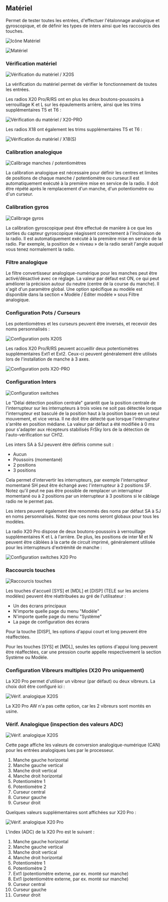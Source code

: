 ## Matériel

Permet de tester toutes les entrées, d'effectuer l'étalonnage analogique et gyroscopique, et de définir les types de inters ainsi que les raccourcis des touches.

![Icône Matériel](../assets/system-icon-hardware.png)

![Matériel](../assets/system-hardware.png)

### Vérification matériel

![Vérification du matériel / X20S](../assets/system-hardware-check.png)

La vérification du matériel permet de vérifier le fonctionnement de toutes les entrées.

Les radios X20 Pro/R/RS ont en plus les deux boutons-poussoirs à verrouillage K et L sur les épaulements arrière, ainsi que les trims supplémentaires T5 et T6 :

![Vérification du matériel / X20-PRO](../assets/system-hardware-check-x20pro.png)

Les radios X18 ont également les trims supplémentaires T5 et T6 :

![Vérification du matériel / X18(S)](../assets/system-hardware-check-x18s.png)

### Calibration analogique

![Calibrage manches / potentiomètres](../assets/system-hardware-analogs-calibration.png)

La calibration analogique est nécessaire pour définir les centres et limites de positions de chaque manche / potentiomètre ou curseur.Il est automatiquement exécuté à la première mise en service de la radio. Il doit être répété après le remplacement d'un manche, d'un potentiomètre ou d'un curseur.

### Calibration gyros

![Calibrage gyros](../assets/system-hardware-gyro-calibration.png)

La calibration gyroscopique peut être effectué de manière à ce que les sorties du capteur gyroscopique réagissent correctement à l'inclinaison de la radio. Il est automatiquement exécuté à la première mise en service de la radio. Par exemple, la position de « niveau » de la radio serait l'angle auquel vous tenez normalement la radio.

### Filtre analogique

Le filtre convertisseur analogique-numérique pour les manches peut être activé/désactivé avec ce réglage. La valeur par défaut est ON, ce qui peut améliorer la précision autour du neutre (centre de la course du manche). Il s'agit d'un paramètre global. Une option spécifique au modèle est disponible dans la section « Modèle / Editer modèle » sous Filtre analogique.

### Configuration Pots / Curseurs

Les potentiomètres et les curseurs peuvent être inversés, et recevoir des noms personnalisés :

![Configuration pots X20S](../assets/system-hardware-pots-x20s.png)

Les radios X20 Pro/R/RS peuvent accueillir deux potentiomètres supplémentaires Ext1 et Ext2. Ceux-ci peuvent généralement être utilisés lors de l'installation de manche à 3 axes.

![Configuration pots X20-PRO](../assets/system-hardware-pots-x20pro.png)

### Configuration Inters

![Configuration switches](../assets/system-hardware-switches.png)

Le "Délai détection position centrale" garantit que la position centrale de l'interrupteur sur les interrupteurs à trois voies ne soit pas détectée lorsque l'interrupteur est basculé de la position haut à la position basse en un seul mouvement, et vice versa. Il ne doit être détecté que lorsque l'interrupteur s'arrête en position médiane. La valeur par défaut a été modifiée à 0 ms pour s'adapter aux récepteurs stabilisés FrSky lors de la détection de l'auto-vérification sur CH12.

Les inters SA à SJ peuvent être définis comme suit :

* Aucun
* Poussoirs (momentané)
* 2 positions
* 3 positions

Cela permet d'intervertir les interrupteurs, par exemple l'interrupteur momentané SH peut être échangé avec l'interrupteur à 2 positions SF. Notez qu'il peut ne pas être possible de remplacer un interrupteur momentané ou à 2 positions par un interrupteur à 3 positions si le câblage radio ne le permet pas.

Les inters peuvent également être renommés des noms par défaut SA à SJ en noms personnalisés. Notez que ces noms seront globaux pour tous les modèles.

La radio X20 Pro dispose de deux boutons-poussoirs à verrouillage supplémentaires K et L à l'arrière. De plus, les positions de inter M et N peuvent être câblées à la carte de circuit imprimé, généralement utilisée pour les interrupteurs d'extrémité de manche :

![Configuration switches X20 Pro](../assets/system-hardware-switches-x20pro.png)

### Raccourcis touches

![Raccourcis touches](../assets/system-hardware-shortcuts.png)

Les touches d'accueil \[SYS] et \[MDL] et \[DISP] (TELE sur les anciens modèles) peuvent être réattribuées au gré de l'utilisateur :

* Un des écrans principaux
* N'importe quelle page du menu "Modèle"
* N'importe quelle page du menu "Système"
* La page de configuration des écrans

Pour la touche \[DISP], les options d'appui court et long peuvent être réaffectées.

Pour les touches \[SYS] et \[MDL], seules les options d'appui long peuvent être réaffectées, car une pression courte appelle respectivement la section Système ou Modèle.

### Configuration Vibreurs multiples (X20 Pro uniquement)

La X20 Pro permet d'utiliser un vibreur (par défaut) ou deux vibreurs. La choix doit être configuré ici :

![Vérif. analogique X20S](../assets/system-hardware-haptic-x20pro.png)

La X20 Pro AW n'a pas cette option, car les 2 vibreurs sont montés en usine.

### Vérif. Analogique (inspection des valeurs ADC)

![Vérif. analogique X20S](../assets/system-hardware-adc-check-x20s.png)

Cette page affiche les valeurs de conversion analogique-numérique (CAN) pour les entrées analogiques lues par le processeur.

1. Manche gauche horizontal
2. Manche gauche vertical
3. Manche droit vertical
4. Manche droit horizontal
5. Potentiomètre 1
6. Potentiomètre 2
7. Curseur central
8. Curseur gauche
9. Curseur droit

Quelques valeurs supplémentaires sont affichées sur X20 Pro :

![Vérif. analogique X20 Pro](../assets/system-hardware-adc-check-x20pro.png)

L'index (ADC) de la X20 Pro est le suivant :

1. Manche gauche horizontal
2. Manche gauche vertical
3. Manche droit vertical
4. Manche droit horizontal
5. Potentiomètre 1
6. Potentiomètre 2
7. Ext1 (potentiomètre externe, par ex. monté sur manche)
8. Ext1 (potentiomètre externe, par ex. monté sur manche)
9. Curseur central
10. Curseur gauche
11. Curseur droit
